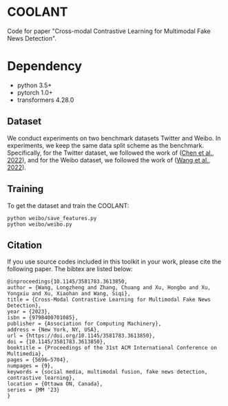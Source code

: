 # COOLANT
Code for paper "Cross-modal Contrastive Learning for Multimodal Fake News Detection".

# Dependency
+ python 3.5+
+ pytorch 1.0+
+ transformers 4.28.0

## Dataset
We conduct experiments on two benchmark datasets Twitter and Weibo. In experiments, we keep the same data split scheme as the benchmark. Specifically, for the Twitter dataset, we followed the work of ([Chen et al., 2022](https://github.com/cyxanna/CAFE)), and for the Weibo dataset, we followed the work of ([Wang et al., 2022](https://github.com/yaqingwang/EANN-KDD18)).


## Training
To get the dataset and train the COOLANT:
```shell script
python weibo/save_features.py
python weibo/weibo.py 
```

## Citation
If you use source codes included in this toolkit in your work, please cite the following paper. The bibtex are listed below:
```shell script
@inproceedings{10.1145/3581783.3613850,
author = {Wang, Longzheng and Zhang, Chuang and Xu, Hongbo and Xu, Yongxiu and Xu, Xiaohan and Wang, Siqi},
title = {Cross-Modal Contrastive Learning for Multimodal Fake News Detection},
year = {2023},
isbn = {9798400701085},
publisher = {Association for Computing Machinery},
address = {New York, NY, USA},
url = {https://doi.org/10.1145/3581783.3613850},
doi = {10.1145/3581783.3613850},
booktitle = {Proceedings of the 31st ACM International Conference on Multimedia},
pages = {5696–5704},
numpages = {9},
keywords = {social media, multimodal fusion, fake news detection, contrastive learning},
location = {Ottawa ON, Canada},
series = {MM '23}
}
```
